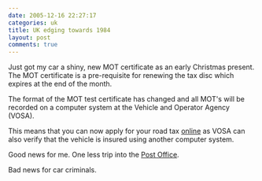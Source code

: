 ```yaml
---
date: 2005-12-16 22:27:17
categories: uk
title: UK edging towards 1984
layout: post
comments: true
---
```

Just got my car a shiny, new MOT certificate as an early Christmas
present. The MOT certificate is a pre-requisite for renewing the tax
disc which expires at the end of the month.

The format of the MOT test certificate has changed and all MOT's will be
recorded on a computer system at the Vehicle and Operator Agency (VOSA).

This means that you can now apply for your road tax
[online](http://www.direct.gov.uk/Diol1/DoItOnline/DoItOnlineArticles/fs/en?CONTENT_ID=10021414&chk=EzpJ7+)
as VOSA can also verify that the vehicle is insured using another
computer system.

Good news for me. One less trip into the 
[Post Office](http://www.nbrightside.com/blog/2005/12/13/circular-discussions/).

Bad news for car criminals.
